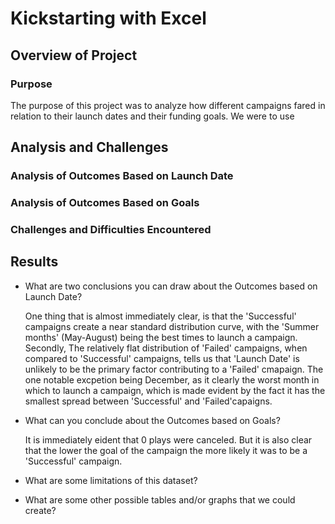 # Kickstarting with Excel

## Overview of Project
 
### Purpose
The purpose of this project was to analyze how different campaigns fared in relation to their launch dates
and their funding goals. We were to use 

## Analysis and Challenges


### Analysis of Outcomes Based on Launch Date

### Analysis of Outcomes Based on Goals

### Challenges and Difficulties Encountered

## Results

- What are two conclusions you can draw about the Outcomes based on Launch Date?
  
  One thing that is almost immediately clear, is that the 'Successful' campaigns create a near standard distribution curve, 
  with the 'Summer months' (May-August) being the best times to launch a campaign.   Secondly, The relatively flat distribution of
  'Failed' campaigns,  when compared to 'Successful' campaigns, tells us that 'Launch Date' is unlikely to be the primary 
  factor contributing to a 'Failed' cmapaign. The one notable excpetion being December, as it clearly the worst month in which to 
  launch a campaign, which is made evident by the fact it has the smallest spread between 'Successful' and 'Failed'capaigns.
  
- What can you conclude about the Outcomes based on Goals?

  It is immediately eident that 0 plays were canceled. But it is also clear that the lower the goal of the campaign the more 
  likely it was to be a 'Successful' campaign. 

- What are some limitations of this dataset?

- What are some other possible tables and/or graphs that we could create?
